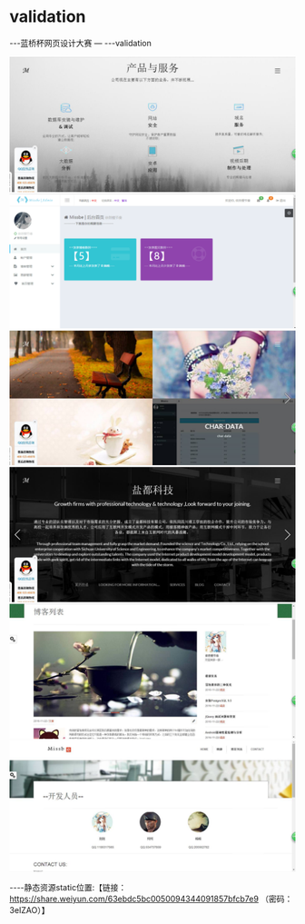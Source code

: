 # validation
---蓝桥杯网页设计大赛 — ---validation

![Validation](https://github.com/missbe/webcompetion/blob/master/image/1%20(1).jpg)
![Validation](https://github.com/missbe/webcompetion/blob/master/image/1%20(1).png)
![Validation](https://github.com/missbe/webcompetion/blob/master/image/1%20(2).jpg)
![Validation](https://github.com/missbe/webcompetion/blob/master/image/1%20(3).jpg)
![Validation](https://github.com/missbe/webcompetion/blob/master/image/1%20(4).jpg)
![Validation](https://github.com/missbe/webcompetion/blob/master/image/1%20(5).jpg)

----静态资源static位置:【链接：https://share.weiyun.com/63ebdc5bc0050094344091857bfcb7e9 （密码：3eIZAO）】